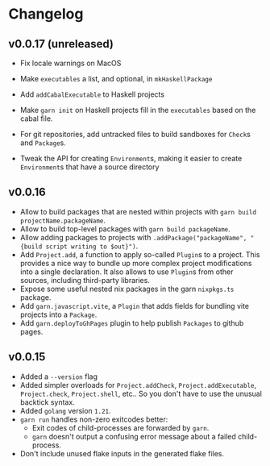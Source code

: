 # Changelog

## v0.0.17 (unreleased)

- Fix locale warnings on MacOS
- Make `executables` a list, and optional, in `mkHaskellPackage`
- Add `addCabalExecutable` to Haskell projects
- Make `garn init` on Haskell projects fill in the `executables` based on the cabal file.

- For git repositories, add untracked files to build sandboxes for `Check`s and
  `Package`s.

- Tweak the API for creating `Environment`s, making it easier to create
  `Environment`s that have a source directory

## v0.0.16

- Allow to build packages that are nested within projects with `garn build projectName.packageName`.
- Allow to build top-level packages with `garn build packageName`.
- Allow adding packages to projects with `.addPackage("packageName", "{build script writing to $out}")`.
- Add `Project.add`, a function to apply so-called `Plugin`s to a project. This
  provides a nice way to bundle up more complex project modifications into a
  single declaration. It also allows to use `Plugin`s from other sources,
  including third-party libraries.
- Expose some useful nested nix packages in the garn `nixpkgs.ts` package.
- Add `garn.javascript.vite`, a `Plugin` that adds fields for bundling vite projects into a `Package`.
- Add `garn.deployToGhPages` plugin to help publish `Packages` to github pages.

## v0.0.15

- Added a `--version` flag
- Added simpler overloads for `Project.addCheck`, `Project.addExecutable`,
  `Project.check`, `Project.shell`, etc.. So you don't have to use the unusual
  backtick syntax.
- Added `golang` version `1.21`.
- `garn run` handles non-zero exitcodes better:
  - Exit codes of child-processes are forwarded by `garn`.
  - `garn` doesn't output a confusing error message about a failed child-process.
- Don't include unused flake inputs in the generated flake files.
